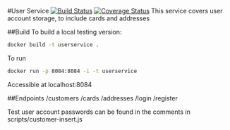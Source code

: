 #User Service
[![Build Status](https://travis-ci.org/microservices-demo/user.svg?branch=master)](https://travis-ci.org/microservices-demo/user)
[![Coverage Status](https://coveralls.io/repos/github/microservices-demo/user/badge.svg?branch=master)](https://coveralls.io/github/microservices-demo/user?branch=master)
This service covers user account storage, to include cards and addresses

##Build
To build a local testing version:


```bash
docker build -t userservice .

```

To run

```bash
docker run -p 8084:8084 -i -t userservice
```
Accessible at localhost:8084

##Endpoints
/customers
/cards
/addresses
/login
/register

Test user account passwords can be found in the comments in scripts/customer-insert.js
